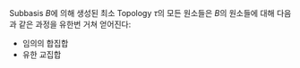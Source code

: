 Subbasis $B$에 의해 생성된 최소 Topology $\tau$의 모든 원소들은 $B$의 원소들에 대해 다음과 같은 과정을 유한번 거쳐 얻어진다:
- 임의의 합집합
- 유한 교집합
